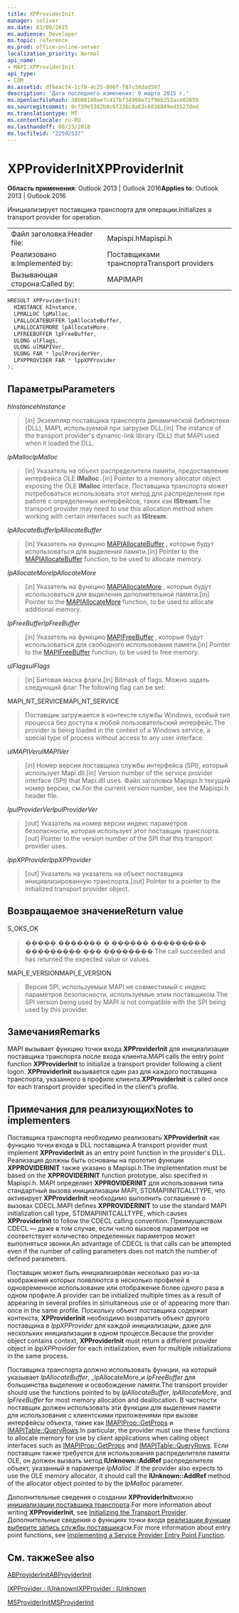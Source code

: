 ```yaml
---
title: XPProviderInit
manager: soliver
ms.date: 03/09/2015
ms.audience: Developer
ms.topic: reference
ms.prod: office-online-server
localization_priority: Normal
api_name:
- MAPI.XPProviderInit
api_type:
- COM
ms.assetid: df6eacf4-1cf9-4c25-806f-f87c38dad597
description: 'Дата последнего изменения: 9 марта 2015 г.'
ms.openlocfilehash: 38b60180ae7c417bf34998e72f96b353ace02859
ms.sourcegitcommit: 0cf39e5382b8c6f236c8a63c6036849ed3527ded
ms.translationtype: MT
ms.contentlocale: ru-RU
ms.lasthandoff: 08/23/2018
ms.locfileid: "22592537"
---
```

# <a name="xpproviderinit"></a><span data-ttu-id="e476a-103">XPProviderInit</span><span class="sxs-lookup"><span data-stu-id="e476a-103">XPProviderInit</span></span>

  
  
<span data-ttu-id="e476a-104">**Область применения**: Outlook 2013 | Outlook 2016</span><span class="sxs-lookup"><span data-stu-id="e476a-104">**Applies to**: Outlook 2013 | Outlook 2016</span></span> 
  
<span data-ttu-id="e476a-105">Инициализирует поставщика транспорта для операции.</span><span class="sxs-lookup"><span data-stu-id="e476a-105">Initializes a transport provider for operation.</span></span>
  
|||
|:-----|:-----|
|<span data-ttu-id="e476a-106">Файл заголовка:</span><span class="sxs-lookup"><span data-stu-id="e476a-106">Header file:</span></span>  <br/> |<span data-ttu-id="e476a-107">Mapispi.h</span><span class="sxs-lookup"><span data-stu-id="e476a-107">Mapispi.h</span></span>  <br/> |
|<span data-ttu-id="e476a-108">Реализовано в:</span><span class="sxs-lookup"><span data-stu-id="e476a-108">Implemented by:</span></span>  <br/> |<span data-ttu-id="e476a-109">Поставщиками транспорта</span><span class="sxs-lookup"><span data-stu-id="e476a-109">Transport providers</span></span>  <br/> |
|<span data-ttu-id="e476a-110">Вызывающая сторона:</span><span class="sxs-lookup"><span data-stu-id="e476a-110">Called by:</span></span>  <br/> |<span data-ttu-id="e476a-111">MAPI</span><span class="sxs-lookup"><span data-stu-id="e476a-111">MAPI</span></span>  <br/> |
   
```cpp
HRESULT XPProviderInit(
  HINSTANCE hInstance,
  LPMALLOC lpMalloc,
  LPALLOCATEBUFFER lpAllocateBuffer,
  LPALLOCATEMORE lpAllocateMore,
  LPFREEBUFFER lpFreeBuffer,
  ULONG ulFlags,
  ULONG ulMAPIVer,
  ULONG FAR * lpulProviderVer,
  LPXPPROVIDER FAR * lppXPProvider
);
```

## <a name="parameters"></a><span data-ttu-id="e476a-112">Параметры</span><span class="sxs-lookup"><span data-stu-id="e476a-112">Parameters</span></span>

 <span data-ttu-id="e476a-113">_hInstance_</span><span class="sxs-lookup"><span data-stu-id="e476a-113">_hInstance_</span></span>
  
> <span data-ttu-id="e476a-114">[in] Экземпляр поставщика транспорта динамической библиотеки (DLL), MAPI, используемой при загрузке DLL.</span><span class="sxs-lookup"><span data-stu-id="e476a-114">[in] The instance of the transport provider's dynamic-link library (DLL) that MAPI used when it loaded the DLL.</span></span>
    
 <span data-ttu-id="e476a-115">_lpMalloc_</span><span class="sxs-lookup"><span data-stu-id="e476a-115">_lpMalloc_</span></span>
  
> <span data-ttu-id="e476a-116">[in] Указатель на объект распределителя памяти, предоставление интерфейса OLE **IMalloc** .</span><span class="sxs-lookup"><span data-stu-id="e476a-116">[in] Pointer to a memory allocator object exposing the OLE **IMalloc** interface.</span></span> <span data-ttu-id="e476a-117">Поставщика транспорта может потребоваться использовать этот метод для распределения при работе с определенных интерфейсов, таких как **IStream**.</span><span class="sxs-lookup"><span data-stu-id="e476a-117">The transport provider may need to use this allocation method when working with certain interfaces such as **IStream**.</span></span> 
    
 <span data-ttu-id="e476a-118">_lpAllocateBuffer_</span><span class="sxs-lookup"><span data-stu-id="e476a-118">_lpAllocateBuffer_</span></span>
  
> <span data-ttu-id="e476a-119">[in] Указатель на функцию [MAPIAllocateBuffer](mapiallocatebuffer.md) , которые будут использоваться для выделения памяти.</span><span class="sxs-lookup"><span data-stu-id="e476a-119">[in] Pointer to the [MAPIAllocateBuffer](mapiallocatebuffer.md) function, to be used to allocate memory.</span></span> 
    
 <span data-ttu-id="e476a-120">_lpAllocateMore_</span><span class="sxs-lookup"><span data-stu-id="e476a-120">_lpAllocateMore_</span></span>
  
> <span data-ttu-id="e476a-121">[in] Указатель на функцию [MAPIAllocateMore](mapiallocatemore.md) , которые будут использоваться для выделения дополнительной памяти.</span><span class="sxs-lookup"><span data-stu-id="e476a-121">[in] Pointer to the [MAPIAllocateMore](mapiallocatemore.md) function, to be used to allocate additional memory.</span></span> 
    
 <span data-ttu-id="e476a-122">_lpFreeBuffer_</span><span class="sxs-lookup"><span data-stu-id="e476a-122">_lpFreeBuffer_</span></span>
  
> <span data-ttu-id="e476a-123">[in] Указатель на функцию [MAPIFreeBuffer](mapifreebuffer.md) , которые будут использоваться для свободного использования памяти.</span><span class="sxs-lookup"><span data-stu-id="e476a-123">[in] Pointer to the [MAPIFreeBuffer](mapifreebuffer.md) function, to be used to free memory.</span></span> 
    
 <span data-ttu-id="e476a-124">_ulFlags_</span><span class="sxs-lookup"><span data-stu-id="e476a-124">_ulFlags_</span></span>
  
> <span data-ttu-id="e476a-125">[in] Битовая маска флаги.</span><span class="sxs-lookup"><span data-stu-id="e476a-125">[in] Bitmask of flags.</span></span> <span data-ttu-id="e476a-126">Можно задать следующий флаг:</span><span class="sxs-lookup"><span data-stu-id="e476a-126">The following flag can be set:</span></span>
    
<span data-ttu-id="e476a-127">MAPI_NT_SERVICE</span><span class="sxs-lookup"><span data-stu-id="e476a-127">MAPI_NT_SERVICE</span></span> 
  
> <span data-ttu-id="e476a-128">Поставщик загружается в контексте службы Windows, особый тип процесса без доступа к любой пользовательский интерфейс.</span><span class="sxs-lookup"><span data-stu-id="e476a-128">The provider is being loaded in the context of a Windows service, a special type of process without access to any user interface.</span></span> 
    
 <span data-ttu-id="e476a-129">_ulMAPIVer_</span><span class="sxs-lookup"><span data-stu-id="e476a-129">_ulMAPIVer_</span></span>
  
> <span data-ttu-id="e476a-130">[in] Номер версии поставщика службы интерфейса (SPI), который использует Mapi.dll.</span><span class="sxs-lookup"><span data-stu-id="e476a-130">[in] Version number of the service provider interface (SPI) that Mapi.dll uses.</span></span> <span data-ttu-id="e476a-131">Файл заголовка Mapispi.h текущий номер версии, см.</span><span class="sxs-lookup"><span data-stu-id="e476a-131">For the current version number, see the Mapispi.h header file.</span></span> 
    
 <span data-ttu-id="e476a-132">_lpulProviderVer_</span><span class="sxs-lookup"><span data-stu-id="e476a-132">_lpulProviderVer_</span></span>
  
> <span data-ttu-id="e476a-133">[out] Указатель на номер версии индекс параметров безопасности, которая использует этот поставщик транспорта.</span><span class="sxs-lookup"><span data-stu-id="e476a-133">[out] Pointer to the version number of the SPI that this transport provider uses.</span></span> 
    
 <span data-ttu-id="e476a-134">_lppXPProvider_</span><span class="sxs-lookup"><span data-stu-id="e476a-134">_lppXPProvider_</span></span>
  
> <span data-ttu-id="e476a-135">[out] Указатель на указатель на объект поставщика инициализированную транспорта.</span><span class="sxs-lookup"><span data-stu-id="e476a-135">[out] Pointer to a pointer to the initialized transport provider object.</span></span>
    
## <a name="return-value"></a><span data-ttu-id="e476a-136">Возвращаемое значение</span><span class="sxs-lookup"><span data-stu-id="e476a-136">Return value</span></span>

<span data-ttu-id="e476a-137">S_OK</span><span class="sxs-lookup"><span data-stu-id="e476a-137">S_OK</span></span> 
  
> <span data-ttu-id="e476a-138">����� ������� � ������ ��������� ��������� ��� ��������.</span><span class="sxs-lookup"><span data-stu-id="e476a-138">The call succeeded and has returned the expected value or values.</span></span> 
    
<span data-ttu-id="e476a-139">MAPI_E_VERSION</span><span class="sxs-lookup"><span data-stu-id="e476a-139">MAPI_E_VERSION</span></span> 
  
> <span data-ttu-id="e476a-140">Версия SPI, используемые MAPI не совместимый с индекс параметров безопасности, используемые этим поставщиком.</span><span class="sxs-lookup"><span data-stu-id="e476a-140">The SPI version being used by MAPI is not compatible with the SPI being used by this provider.</span></span>
    
## <a name="remarks"></a><span data-ttu-id="e476a-141">Замечания</span><span class="sxs-lookup"><span data-stu-id="e476a-141">Remarks</span></span>

<span data-ttu-id="e476a-142">MAPI вызывает функцию точки входа **XPProviderInit** для инициализации поставщика транспорта после входа клиента.</span><span class="sxs-lookup"><span data-stu-id="e476a-142">MAPI calls the entry point function **XPProviderInit** to initialize a transport provider following a client logon.</span></span> <span data-ttu-id="e476a-143">**XPProviderInit** вызывается один раз для каждого поставщика транспорта, указанного в профиле клиента.</span><span class="sxs-lookup"><span data-stu-id="e476a-143">**XPProviderInit** is called once for each transport provider specified in the client's profile.</span></span> 
  
## <a name="notes-to-implementers"></a><span data-ttu-id="e476a-144">Примечания для реализующих</span><span class="sxs-lookup"><span data-stu-id="e476a-144">Notes to implementers</span></span>

<span data-ttu-id="e476a-145">Поставщика транспорта необходимо реализовать **XPProviderInit** как функцию точки входа в DLL поставщика.</span><span class="sxs-lookup"><span data-stu-id="e476a-145">A transport provider must implement **XPProviderInit** as an entry point function in the provider's DLL.</span></span> <span data-ttu-id="e476a-146">Реализация должны быть основаны на прототип функции **XPPROVIDERINIT** также указано в Mapispi.h.</span><span class="sxs-lookup"><span data-stu-id="e476a-146">The implementation must be based on the **XPPROVIDERINIT** function prototype, also specified in Mapispi.h.</span></span> <span data-ttu-id="e476a-147">MAPI определяет **XPPROVIDERINIT** для использования типа стандартный вызова инициализации MAPI, STDMAPIINITCALLTYPE, что активирует **XPProviderInit** необходимо выполнить соглашение о вызовах CDECL.</span><span class="sxs-lookup"><span data-stu-id="e476a-147">MAPI defines **XPPROVIDERINIT** to use the standard MAPI initialization call type, STDMAPIINITCALLTYPE, which causes **XPProviderInit** to follow the CDECL calling convention.</span></span> <span data-ttu-id="e476a-148">Преимуществом CDECL — даже в том случае, если число вызовов параметров не соответствует количество определенных параметров может выполняться звонки.</span><span class="sxs-lookup"><span data-stu-id="e476a-148">An advantage of CDECL is that calls can be attempted even if the number of calling parameters does not match the number of defined parameters.</span></span> 
  
<span data-ttu-id="e476a-149">Поставщик может быть инициализирован несколько раз из-за изображения которых появляются в несколько профилей в одновременное использование или отображение более одного раза в одном профиле.</span><span class="sxs-lookup"><span data-stu-id="e476a-149">A provider can be initialized multiple times as a result of appearing in several profiles in simultaneous use or of appearing more than once in the same profile.</span></span> <span data-ttu-id="e476a-150">Поскольку объект поставщика содержит контекста, **XPProviderInit** необходимо возвратить объект другого поставщика в _lppXPProvider_ для каждой инициализации, даже для нескольких инициализации в одном процессе.</span><span class="sxs-lookup"><span data-stu-id="e476a-150">Because the provider object contains context, **XPProviderInit** must return a different provider object in  _lppXPProvider_ for each initialization, even for multiple initializations in the same process.</span></span> 
  
<span data-ttu-id="e476a-151">Поставщика транспорта должно использовать функции, на который указывает _lpAllocateBuffer_, _lpAllocateMore_и _lpFreeBuffer_ для большинства выделение и освобождение памяти.</span><span class="sxs-lookup"><span data-stu-id="e476a-151">The transport provider should use the functions pointed to by  _lpAllocateBuffer_,  _lpAllocateMore_, and  _lpFreeBuffer_ for most memory allocation and deallocation.</span></span> <span data-ttu-id="e476a-152">В частности поставщик должен использовать эти функции для выделения памяти для использования с клиентскими приложениями при вызове интерфейсы объекта, такие как [IMAPIProp::GetProps](imapiprop-getprops.md) и [IMAPITable::QueryRows](imapitable-queryrows.md).</span><span class="sxs-lookup"><span data-stu-id="e476a-152">In particular, the provider must use these functions to allocate memory for use by client applications when calling object interfaces such as [IMAPIProp::GetProps](imapiprop-getprops.md) and [IMAPITable::QueryRows](imapitable-queryrows.md).</span></span> <span data-ttu-id="e476a-153">Если поставщик также требуется для использования распределителя памяти OLE, он должен вызвать метод **IUnknown::AddRef** распределителя объект, указанный в параметре _lpMalloc_ .</span><span class="sxs-lookup"><span data-stu-id="e476a-153">If the provider also expects to use the OLE memory allocator, it should call the **IUnknown::AddRef** method of the allocator object pointed to by the  _lpMalloc_ parameter.</span></span> 
  
<span data-ttu-id="e476a-154">Дополнительные сведения о создании **XPProviderInit**можно [инициализации поставщика транспорта](initializing-the-transport-provider.md).</span><span class="sxs-lookup"><span data-stu-id="e476a-154">For more information about writing **XPProviderInit**, see [Initializing the Transport Provider](initializing-the-transport-provider.md).</span></span> <span data-ttu-id="e476a-155">Дополнительные сведения о функциях точки входа [реализации функции выберите запись службы поставщика](implementing-a-service-provider-entry-point-function.md)см.</span><span class="sxs-lookup"><span data-stu-id="e476a-155">For more information about entry point functions, see [Implementing a Service Provider Entry Point Function](implementing-a-service-provider-entry-point-function.md).</span></span> 
  
## <a name="see-also"></a><span data-ttu-id="e476a-156">См. также</span><span class="sxs-lookup"><span data-stu-id="e476a-156">See also</span></span>



[<span data-ttu-id="e476a-157">ABProviderInit</span><span class="sxs-lookup"><span data-stu-id="e476a-157">ABProviderInit</span></span>](abproviderinit.md)
  
[<span data-ttu-id="e476a-158">IXPProvider : IUnknown</span><span class="sxs-lookup"><span data-stu-id="e476a-158">IXPProvider : IUnknown</span></span>](ixpprovideriunknown.md)
  
[<span data-ttu-id="e476a-159">MSProviderInit</span><span class="sxs-lookup"><span data-stu-id="e476a-159">MSProviderInit</span></span>](msproviderinit.md)


